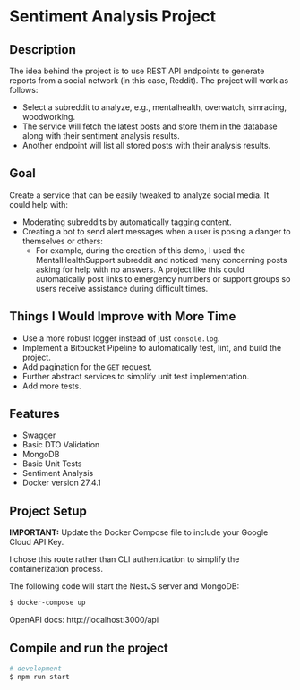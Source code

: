 # Sentiment Analysis Project

## Description

The idea behind the project is to use REST API endpoints to generate reports from a social network (in this case, Reddit). The project will work as follows:

- Select a subreddit to analyze, e.g., mentalhealth, overwatch, simracing, woodworking.
- The service will fetch the latest posts and store them in the database along with their sentiment analysis results.
- Another endpoint will list all stored posts with their analysis results.

## Goal

Create a service that can be easily tweaked to analyze social media. It could help with:
- Moderating subreddits by automatically tagging content.
- Creating a bot to send alert messages when a user is posing a danger to themselves or others:
  - For example, during the creation of this demo, I used the MentalHealthSupport subreddit and noticed many concerning posts asking for help with no answers. A project like this could automatically post links to emergency numbers or support groups so users receive assistance during difficult times.

## Things I Would Improve with More Time
- Use a more robust logger instead of just `console.log`.
- Implement a Bitbucket Pipeline to automatically test, lint, and build the project.
- Add pagination for the `GET` request.
- Further abstract services to simplify unit test implementation.
- Add more tests.

## Features
- Swagger
- Basic DTO Validation
- MongoDB
- Basic Unit Tests
- Sentiment Analysis
- Docker version 27.4.1

## Project Setup

**IMPORTANT:** Update the Docker Compose file to include your Google Cloud API Key.

I chose this route rather than CLI authentication to simplify the containerization process.

The following code will start the NestJS server and MongoDB:


```bash
$ docker-compose up
```

OpenAPI docs: http://localhost:3000/api



## Compile and run the project

```bash
# development
$ npm run start
```
